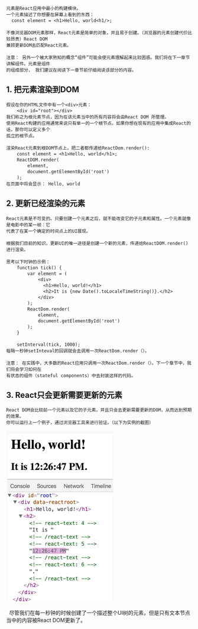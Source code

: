     元素是React应用中最小的构建模块。
    一个元素描述了你想要在屏幕上看到的东西：
      const element = <h1>Hello, world<h1/>;
     
    不像浏览器DOM元素那样，React元素是简单的对象，并且易于创建。（浏览器的元素创建代价比较昂贵）React DOM
    兼顾更新DOM去匹配React元素。
    
    注意： 另外一个被大家熟知的概念“组件”可能会使元素理解起来比较困惑。我们将在下一章节讲解组件。元素是组件
    的组成部分， 我们建议在阅读下一章节前仔细阅读该部分的内容。
    
## 1. 把元素渲染到DOM
    假设在你的HTML文件中有一个<div>元素：
        <div id="root"></div>
    我们称之为根元素节点，因为在该元素当中的所有内容将会由React DOM 所管理。
    使用React构建的应用通常来说只有单一的一个根节点。如果你想在现有的应用中集成React的话，那你可以定义多个
    孤立的根节点。
    
    渲染React元素到根DOM节点上，把二者都传递给ReactDom.render():
        const element = <h1>Hello, world</h1>;
        ReactDOM.render(
            element,
            document.getElementById('root')
        );
    在页面中将会显示： Hello, world
    
## 2. 更新已经渲染的元素
    React元素是不可变的。只要创建一个元素之后，就不能改变它的子元素和属性。一个元素就像是电影中的某一帧：它
    代表了在某一个确定的时间点上的UI展现。
    
    根据我们目前的知识，更新UI的唯一途径是创建一个新的元素，传递给ReactDOM.render()进行渲染。
    
    思考以下时钟的示例：
        function tick() {
            var element = (
                <div>
                  <h1>Hello, world!</h1>
                  <h2>It is {new Date().toLocaleTimeString()}.</h2>
                </div>
            );
            ReactDom.render(
                element,
                document.getElementById('root')
            );
        }
        
        setInterval(tick, 1000);
    每隔一秒钟setInteval的回调就会去调用一次ReactDom.render（）。
        
    注意： 在实践中，大多数的React应用只调用一次ReactDom.render（）。下一个章节中，我们将会学习如何在
    有状态的组件（stateful components）中去封装这样的代码。
    
## 3. React只会更新需要更新的元素
    React DOM会比较前一个元素以及它的子元素，并且只会去更新需要更新的DOM，从而达到预期的效果。
    你可以运行上一个例子，通过浏览器工具来进行验证。（以下为实例的截图）
![image](https://github.com/notDash/react-Docs-translate/blob/master/ticking-clock.png)
   
    尽管我们在每一秒钟的时候创建了一个描述整个UI树的元素，但是只有文本节点当中的内容被React DOM更新了。
